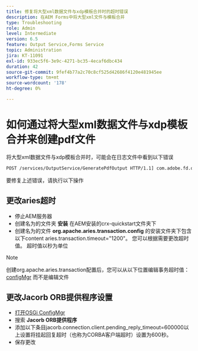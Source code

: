 ```yaml
---
title: 修复将大型xml数据文件与xdp模板合并时的超时错误
description: 在AEM Forms中将大型xml文件与模板合并
type: Troubleshooting
role: Admin
level: Intermediate
version: 6.5
feature: Output Service,Forms Service
topic: Administration
jira: KT-11091
exl-id: 933ec5f6-3e9c-4271-bc35-4ecaf6dbc434
duration: 42
source-git-commit: 9fef4b77a2c70c8cf525d42686f4120e481945ee
workflow-type: tm+mt
source-wordcount: '178'
ht-degree: 0%

---
```


# 如何通过将大型xml数据文件与xdp模板合并来创建pdf文件

将大型xml数据文件与xdp模板合并时，可能会在日志文件中看到以下错误

```txt
POST /services/OutputService/GeneratePdfOutput HTTP/1.1] com.adobe.fd.output.internal.exception.OutputServiceException AEM_OUT_001_003:Unexpected Exception: client timeout reached org.omg.CORBA.TIMEOUT: client timeout reached
```

要修复上述错误，请执行以下操作

## 更改aries超时

* 停止AEM服务器
* 创建名为的文件夹 **安装** 在AEM安装的crx-quickstart文件夹下
* 创建名为的文件 **org.apache.aries.transaction.config** 的安装文件夹下包含以下content aries.transaction.timeout=&quot;1200&quot;。 您可以根据需要更改超时值。 超时值以秒为单位

>[!NOTE]
> 创建org.apache.aries.transaction配置后，您可以从以下位置编辑事务超时值： [configMgr](http://localhost:4502/system/console/configMgr) 而不是编辑文件


## 更改Jacorb ORB提供程序设置

* [打开OSGi ConfigMgr](http://localhost:4502/system/console/configMgr)
* 搜索 **Jacorb ORB提供程序**
* 添加以下条目jacorb.connection.client.pending_reply_timeout=600000以上设置将挂起回复超时（也称为CORBA客户端超时）设置为600秒。
* 保存更改
